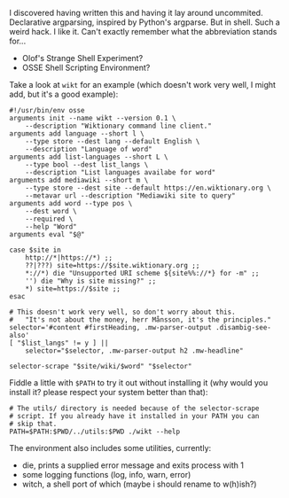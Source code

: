 I discovered having written this and having it lay around
uncommited. Declarative argparsing, inspired by Python's
argparse. But in shell. Such a weird hack. I like it. Can't
exactly remember what the abbreviation stands for...

* Olof's Strange Shell Experiment?
* OSSE Shell Scripting Environment?

Take a look at `wikt` for an example (which doesn't work very
well, I might add, but it's a good example):

```shell
#!/usr/bin/env osse
arguments init --name wikt --version 0.1 \
	--description "Wiktionary command line client."
arguments add language --short l \
	--type store --dest lang --default English \
	--description "Language of word"
arguments add list-languages --short L \
	--type bool --dest list_langs \
	--description "List languages availabe for word"
arguments add mediawiki --short m \
	--type store --dest site --default https://en.wiktionary.org \
	--metavar url --description "Mediawiki site to query"
arguments add word --type pos \
	--dest word \
	--required \
	--help "Word"
arguments eval "$@"

case $site in
	http://*|https://*) ;;
	??|???) site=https://$site.wiktionary.org ;;
	*://*) die "Unsupported URI scheme ${site%%://*} for -m" ;;
	'') die "Why is site missing?" ;;
	*) site=https://$site ;;
esac

# This doesn't work very well, so don't worry about this.
#   "It's not about the money, herr Månsson, it's the principles."
selector='#content #firstHeading, .mw-parser-output .disambig-see-also'
[ "$list_langs" != y ] ||
	selector="$selector, .mw-parser-output h2 .mw-headline"

selector-scrape "$site/wiki/$word" "$selector"
```

Fiddle a little with `$PATH` to try it out without installing it
(why would you install it? please respect your system better
than that):

```shell
# The utils/ directory is needed because of the selector-scrape
# script. If you already have it installed in your PATH you can
# skip that.
PATH=$PATH:$PWD/../utils:$PWD ./wikt --help
```

The environment also includes some utilities, currently:

 * die, prints a supplied error message and exits process with 1
 * some logging functions (log, info, warn, error)
 * witch, a shell port of which (maybe i should rename to w(h)ish?)

